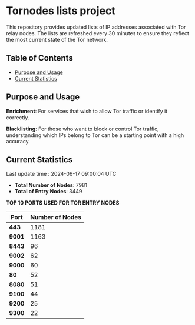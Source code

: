 # Tornodes lists project

This repository provides updated lists of IP addresses associated with Tor relay nodes. The lists are refreshed every 30 minutes to ensure they reflect the most current state of the Tor network.

## Table of Contents

- [Purpose and Usage](#purpose-and-usage)
- [Current Statistics](#current-statistics)


## Purpose and Usage

**Enrichment**: For services that wish to allow Tor traffic or identify it correctly.

**Blacklisting**: For those who want to block or control Tor traffic, understanding which IPs belong to Tor can be a starting point with a high accuracy.

## Current Statistics

Last update time : 2024-06-17 09:00:04 UTC

- **Total Number of Nodes**: 7981
- **Total of Entry Nodes**: 3449

**TOP 10 PORTS USED FOR TOR ENTRY NODES**

| **Port** | **Number of Nodes** |
|------|-----------------|
| **443**   | 1181  |
| **9001**   | 1163  |
| **8443**   | 96  |
| **9002**   | 62  |
| **9000**   | 60  |
| **80**   | 52  |
| **8080**   | 51  |
| **9100**   | 44  |
| **9200**   | 25  |
| **9300**   | 22  |

